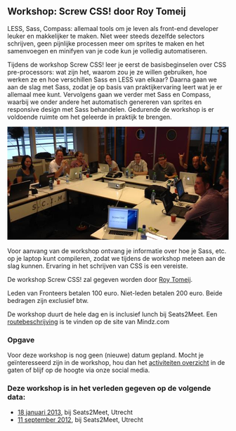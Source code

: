 <h2>Workshop: Screw CSS! door Roy Tomeij</h2>
<p>LESS, Sass, Compass: allemaal tools om je leven als front-end developer leuker en makkelijker te maken. Niet weer steeds dezelfde selectors schrijven, geen pijnlijke processen meer om sprites te maken en het samenvoegen en minifyen van je code kun je volledig automatiseren.</p>
<p>Tijdens de workshop Screw CSS! leer je eerst de basisbeginselen over CSS pre-processors: wat zijn het, waarom zou je ze willen gebruiken, hoe werken ze en hoe verschillen Sass en LESS van elkaar? Daarna gaan we aan de slag met Sass, zodat je op basis van praktijkervaring leert wat je er allemaal mee kunt. Vervolgens gaan we verder met Sass en Compass, waarbij we onder andere het automatisch genereren van sprites en responsive design met Sass behandelen. Gedurende de workshop is er voldoende ruimte om het geleerde in praktijk te brengen.</p>
<p class="figure full-width bordered"><img src="/_img/workshops/screw-css-roy-tomeij/screw-css.jpg" width="550" height="257" loading="lazy" decoding="async" alt=""></p>
<p>Voor aanvang van de workshop ontvang je informatie over hoe je Sass, etc. op je laptop kunt compileren, zodat we tijdens de workshop meteen aan de slag kunnen. Ervaring in het schrijven van CSS is een vereiste.</p>
<p>De workshop Screw CSS! zal gegeven worden door <a href="http://roytomeij.com">Roy Tomeij</a>.</p>
<p>Leden van Fronteers betalen 100 euro. Niet-leden betalen 200 euro. Beide bedragen zijn exclusief btw.</p>
<p>De workshop duurt de hele dag en is inclusief lunch bij Seats2Meet. Een <a href="https://web.archive.org/web/20130908092811/http://www.mindz.com/plazas/Seats2meet_com_Utrecht/pages/Routebeschrijving_en_contact">routebeschrijving</a> is te vinden op de site van Mindz.com</p>
<h3>Opgave</h3>
<p>Voor deze workshop is nog geen (nieuwe) datum gepland. Mocht je geïnteresseerd zijn in de workshop, hou dan het <a href="/nl/activiteiten/">activiteiten overzicht</a> in de gaten of blijf op de hoogte via onze social media.</p>
<h3>Deze workshop is in het verleden gegeven op de volgende data: </h3>
<ul>
<li><a href="/nl/workshops-archief/screw-css-roy-tomeij/18-januari-2013">18 januari 2013</a>, bij Seats2Meet, Utrecht</li>
<li><a href="/nl/workshops-archief/screw-css-roy-tomeij/11-september-2012">11 september 2012</a>, bij Seats2Meet, Utrecht</li>
</ul>
